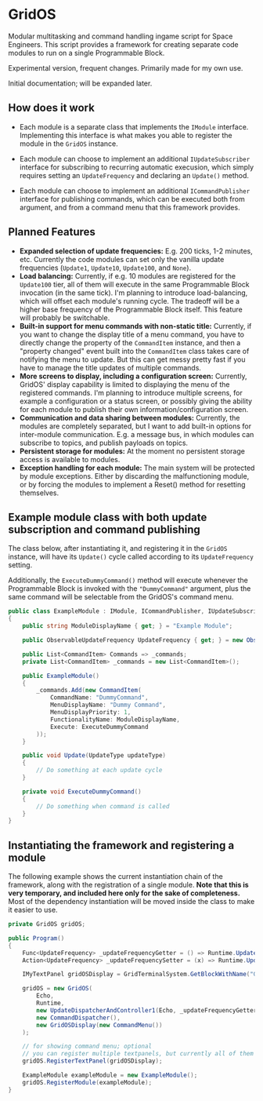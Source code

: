 # GridOS
Modular multitasking and command handling ingame script for Space Engineers. This script provides a framework for creating separate code modules to run on a single Programmable Block.

Experimental version, frequent changes. Primarily made for my own use.

Initial documentation; will be expanded later.

## How does it work

- Each module is a separate class that implements the `IModule` interface. Implementing this interface is what makes you able to register the module in the `GridOS` instance.

- Each module can choose to implement an additional `IUpdateSubscriber` interface for subscribing to recurring automatic execusion, which simply requires setting an `UpdateFrequency` and declaring an `Update()` method.

- Each module can choose to implement an additional `ICommandPublisher` interface for publishing commands, which can be executed both from argument, and from a command menu that this framework provides.

## Planned Features

- **Expanded selection of update frequencies:** E.g. 200 ticks, 1-2 minutes, etc. Currently the code modules can set only the vanilla update frequencies (`Update1`, `Update10`, `Update100`, and `None`).
- **Load balancing:** Currently, if e.g. 10 modules are registered for the `Update100` tier, all of them will execute in the same Programmable Block invocation (in the same tick). I'm planning to introduce load-balancing, which will offset each module's running cycle. The tradeoff will be a higher base frequency of the Programmable Block itself. This feature will probably be switchable.
- **Built-in support for menu commands with non-static title:** Currently, if you want to change the display title of a menu command, you have to directly change the property of the `CommandItem` instance, and then a "property changed" event built into the `CommandItem` class takes care of notifying the menu to update. But this can get messy pretty fast if you have to manage the title updates of multiple commands.
- **More screens to display, including a configuration screen:** Currently, GridOS' display capability is limited to displaying the menu of the registered commands. I'm planning to introduce multiple screens, for example a configuration or a status screen, or possibly giving the ability for each module to publish their own information/configuration screen.
- **Communication and data sharing between modules:** Currently, the modules are completely separated, but I want to add built-in options for inter-module communication. E.g. a message bus, in which modules can subscribe to topics, and publish payloads on topics.
- **Persistent storage for modules:** At the moment no persistent storage access is available to modules.
- **Exception handling for each module:** The main system will be protected by module exceptions. Either by discarding the malfunctioning module, or by forcing the modules to implement a Reset() method for resetting themselves.

## Example module class with both update subscription and command publishing

The class below, after instantiating it, and registering it in the `GridOS` instance, will have its `Update()` cycle called according to its `UpdateFrequency` setting.

Additionally, the `ExecuteDummyCommand()` method will execute whenever the Programmable Block is invoked with the `"DummyCommand"` argument, plus the same command will be selectable from the GridOS's command menu.

```csharp
public class ExampleModule : IModule, ICommandPublisher, IUpdateSubscriber
{
    public string ModuleDisplayName { get; } = "Example Module";

    public ObservableUpdateFrequency UpdateFrequency { get; } = new ObservableUpdateFrequency(Sandbox.ModAPI.Ingame.UpdateFrequency.Update100);

    public List<CommandItem> Commands => _commands;
    private List<CommandItem> _commands = new List<CommandItem>();

    public ExampleModule()
    {
        _commands.Add(new CommandItem(
            CommandName: "DummyCommand",
            MenuDisplayName: "Dummy Command",
            MenuDisplayPriority: 1,
            FunctionalityName: ModuleDisplayName,
            Execute: ExecuteDummyCommand
        ));
    }

    public void Update(UpdateType updateType)
    {
        // Do something at each update cycle
    }

    private void ExecuteDummyCommand()
    {
        // Do something when command is called
    }
}
```

## Instantiating the framework and registering a module
The following example shows the current instantiation chain of the framework, along with the registration of a single module. **Note that this is very temporary, and included here only for the sake of completeness.** Most of the dependency instantiation will be moved inside the class to make it easier to use.

```csharp
private GridOS gridOS;

public Program()
{
    Func<UpdateFrequency> _updateFrequencyGetter = () => Runtime.UpdateFrequency;
    Action<UpdateFrequency> _updateFrequencySetter = (x) => Runtime.UpdateFrequency = x;

    IMyTextPanel gridOSDisplay = GridTerminalSystem.GetBlockWithName("GridOSDisplay") as IMyTextPanel;

    gridOS = new GridOS(
        Echo,
        Runtime,
        new UpdateDispatcherAndController1(Echo, _updateFrequencyGetter, _updateFrequencySetter),
        new CommandDispatcher(),
        new GridOSDisplay(new CommandMenu())
    );

    // for showing command menu; optional
    // you can register multiple textpanels, but currently all of them will show the same content
    gridOS.RegisterTextPanel(gridOSDisplay);

    ExampleModule exampleModule = new ExampleModule();
    gridOS.RegisterModule(exampleModule);
}
```
